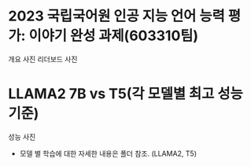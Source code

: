 # 2023 국립국어원 인공 지능 언어 능력 평가: 이야기 완성 과제(603310팀)
개요 사진
리더보드 사진

# LLAMA2 7B vs T5(각 모델별 최고 성능 기준)
성능 사진

- 모델 별 학습에 대한 자세한 내용은 폴더 참조. (LLAMA2, T5)
